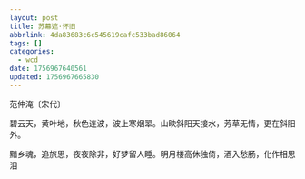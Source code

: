 ```yaml
---
layout: post
title: 苏幕遮·怀旧
abbrlink: 4da83683c6c545619cafc533bad86064
tags: []
categories:
  - wcd
date: 1756967640561
updated: 1756967665830
---
```


范仲淹〔宋代〕

碧云天，黄叶地，秋色连波，波上寒烟翠。山映斜阳天接水，芳草无情，更在斜阳外。

黯乡魂，追旅思，夜夜除非，好梦留人睡。明月楼高休独倚，酒入愁肠，化作相思泪
